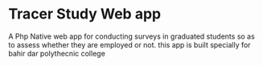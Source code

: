 # Tracer Study Web app
A Php Native web app for conducting surveys in graduated students so as to assess whether they are employed or not.
this app is built specially for bahir dar polythecnic college

